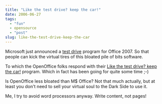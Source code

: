 ```yaml
---
title: "Like the test drive? keep the car!"
date: 2006-06-27
tags: 
  - "fun"
  - opensource
  - "post"
slug: like-the-test-drive-keep-the-car
---
```


Microsoft just announced a [test drive](http://www.microsoft.com/office/preview/beta/testdrive.mspx?showIntro=n) program for Office 2007. So that people can kick the virtual tires of this bloated pile of bits software.

To which the OpenOffice folks respond with their [Like the test drive? keep the car!](http://why.openoffice.org/) program. Which in fact has been going for quite some time ;-)

Is OpenOffice less bloated than M$ Office? Not that much actually, but at least you don't need to sell your virtual soul to the Dark Side to use it.

Me, I try to avoid word processors anyway. Write content, not pages!
